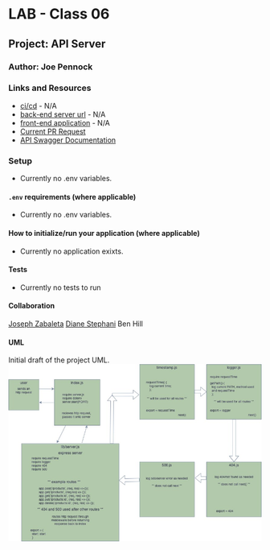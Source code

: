 <!---
[ANOTHER README EXAMPLE HERE](https://github.com/codefellows/seattle-javascript-401n17/blob/master/reference/submission-instructions/labs/example/README.md)
--->
# LAB - Class 06

## Project: API Server

### Author: Joe Pennock

### Links and Resources

- [ci/cd](#) - N/A
- [back-end server url](#) - N/A
- [front-end application](#) - N/A
- [Current PR Request](https://github.com/joepennock-401-advanced-javascript/api-server/pull/1)
- [API Swagger Documentation](https://github.com/joepennock-401-advanced-javascript/api-server/blob/master/docs/openapi.json)

### Setup

- Currently no .env variables.

#### `.env` requirements (where applicable)

- Currently no .env variables.

<!---
- `PORT` - Port Number
- `MONGODB_URI` - URL to the running mongo instance/db
-->

#### How to initialize/run your application (where applicable)

- Currently no application exixts.

<!--- #### How to use your library (where applicable) --->

#### Tests

- Currently no tests to run
<!---
- How do you run tests?
- Any tests of note?
- Describe any tests that you did not complete, skipped, etc
--->

#### Collaboration

[Joseph Zabaleta](https://github.com/joseph-zabaleta)
[Diane Stephani](https://github.com/dianestephani)
Ben Hill

#### UML

Initial draft of the project UML. 
![Lab 07 UML](./assets/api-server-lab-07.jpeg)
